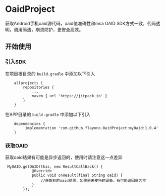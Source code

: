 # OaidProject
获取Android手机oaid源代码，oaid值准确性和msa OAID SDK方式一致，代码透明，调用简洁，崩溃防护，更安全高效。

## 开始使用

### 引入SDK

在项目根目录的 `build.gradle` 中添加以下引入

```
	allprojects {
		repositories {
			...
			maven { url 'https://jitpack.io' }
		}
	}
```

在APP目录的 `build.gradle` 中添加以下引入

```
	dependencies {
	     implementation 'com.github.flayone.OaidProject:myOaid:1.0.4'
	}
```


### 获取OAID

 

获取oaid结果有可能是异步返回的，使用时请注意这一点差异


```
 MyOAID.getOAID(this, new ResultCallBack() {
            @Override
            public void onResult(final String oaid) {
                //获取到的oaid结果，如果是未支持的设备，有可能返回值为空
            }
        });
```

